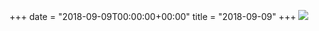 +++
date = "2018-09-09T00:00:00+00:00"
title = "2018-09-09"
+++
<img class="img-fluid" src="/2018-09-09.jpg" />
